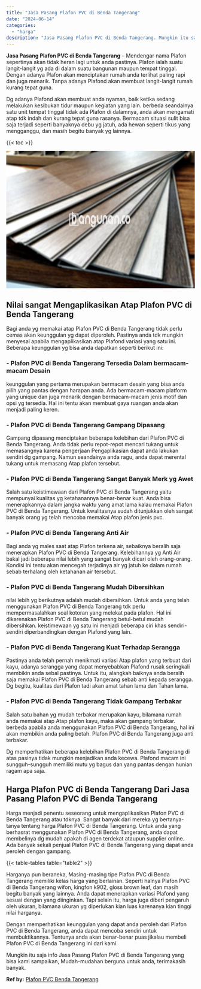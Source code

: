 ```yaml
---
title: "Jasa Pasang Plafon PVC di Benda Tangerang"
date: "2024-06-14"
categories: 
  - "harga"
description: "Jasa Pasang Plafon PVC di Benda Tangerang. Mungkin itu saja info Jasa Pasang Plafon PVC di Benda Tangerang yang bisa kami sampaikan, Mudah-mudahan berguna un..."
---
```


**Jasa Pasang Plafon PVC di Benda Tangerang** – Mendengar nama Plafon sepertinya akan tidak heran lagi untuk anda pastinya. Plafon ialah suatu langit-langit yg ada di dalam suatu bangunan maupun tempat tinggal. Dengan adanya Plafon akan menciptakan rumah anda terlihat paling rapi dan juga menarik. Tanpa adanya Plafond akan membuat langit-langit rumah kurang tepat guna.

Dg adanya Plafond akan membuat anda nyaman, baik ketika sedang melakukan kesibukan tidur maupun kegiatan yang lain. berbeda seandainya satu unit tempat tinggal tidak ada Plafon di dalamnya, anda akan mengamati atap tdk indah dan kurang tepat guna rasanya. Bermacam situasi sulit bisa saja terjadi seperti banyaknya debu yg jatuh, ada hewan seperti tikus yang mengganggu, dan masih begitu banyak yg lainnya.

{{< toc >}}

![Jasa Pasang Plafon PVC di Benda Tangerang](/images/flafond-pvc-murah29.png)

## Nilai sangat Mengaplikasikan Atap Plafon PVC di Benda Tangerang

Bagi anda yg memakai atap Plafon PVC di Benda Tangerang tidak perlu cemas akan keunggulan yg dapat diperoleh. Pastinya anda tdk mungkin menyesal apabila mengaplikasikan atap Plafond variasi yang satu ini. Beberapa keunggulan yg bisa anda dapatkan seperti berikut ini:

### \- Plafon PVC di Benda Tangerang Tersedia Dalam bermacam-macam Desain

keunggulan yang pertama merupakan bermacam desain yang bisa anda pilih yang pantas dengan harapan anda. Ada bermacam-macam platform yang unique dan juga menarik dengan bermacam-macam jenis motif dan opsi yg tersedia. Hal ini tentu akan membuat gaya ruangan anda akan menjadi paling keren.

### \- Plafon PVC di Benda Tangerang Gampang Dipasang

Gampang dipasang menciptakan beberapa kelebihan dari Plafon PVC di Benda Tangerang. Anda tidak perlu repot-repot mencari tukang untuk memasangnya karena pengerjaan Pengaplikasian dapat anda lakukan sendiri dg gampang. Namun seandainya anda ragu, anda dapat merental tukang untuk memasang Atap plafon tersebut.

### \- Plafon PVC di Benda Tangerang Sangat Banyak Merk yg Awet

Salah satu keistimewaan dari Plafon PVC di Benda Tangerang yaitu mempunyai kualitas yg ketahanannya benar-benar kuat. Anda bisa menerapkannya dalam jangka waktu yang amat lama kalau memakai Plafon PVC di Benda Tangerang. Untuk kwalitasnya sudah ditunjukkan oleh sangat banyak orang yg telah mencoba memakai Atap plafon jenis pvc.

### \- Plafon PVC di Benda Tangerang Anti Air

Bagi anda yg males saat atap Plafon terkena air, sebaiknya beralih saja menerapkan Plafon PVC di Benda Tangerang. Kelebihannya yg Anti Air bakal jadi beberapa nilai lebih yang sangat banyak dicari oleh orang-orang. Kondisi ini tentu akan mencegah terjadinya air yg jatuh ke dalam rumah sebab terhalang oleh ketahanan air tersebut.

### \- Plafon PVC di Benda Tangerang Mudah Dibersihkan

nilai lebih yg berikutnya adalah mudah dibersihkan. Untuk anda yang telah menggunakan Plafon PVC di Benda Tangerang tdk perlu mempermasalahkan soal kotoran yang melekat pada plafon. Hal ini dikarenakan Plafon PVC di Benda Tangerang betul-betul mudah dibersihkan. keistimewaan yg satu ini menjadi beberapa ciri khas sendiri-sendiri diperbandingkan dengan Plafond yang lain.

### \- Plafon PVC di Benda Tangerang Kuat Terhadap Serangga

Pastinya anda telah pernah menikmati variasi Atap plafon yang terbuat dari kayu, adanya serangga yang dapat menyebabkan Plafond rusak seringkali membikin anda sebal pastinya. Untuk itu, alangkah baiknya anda beralih saja memakai Plafon PVC di Benda Tangerang sebab anti kepada serangga. Dg begitu, kualitas dari Plafon tadi akan amat tahan lama dan Tahan lama.

### \- Plafon PVC di Benda Tangerang Tidak Gampang Terbakar

Salah satu bahan yg mudah terbakar merupakan kayu, bilamana rumah anda memakai atap Atap plafon kayu, maka akan gampang terbakar. berbeda apabila anda menggunakan Plafon PVC di Benda Tangerang, hal ini akan membikin anda paling betah. Plafon PVC di Benda Tangerang juga anti terbakar.

Dg memperhatikan beberapa kelebihan Plafon PVC di Benda Tangerang di atas pasinya tidak mungkin menjadikan anda kecewa. Plafond macam ini sungguh-sungguh memiliki mutu yg bagus dan yang pantas dengan hunian ragam apa saja.

## Harga Plafon PVC di Benda Tangerang Dari Jasa Pasang Plafon PVC di Benda Tangerang

Harga menjadi penentu seseorang untuk mengaplikasikan Plafon PVC di Benda Tangerang atau tdknya. Sangat banyak dari mereka yg bertanya-tanya tentang harga Plafon PVC di Benda Tangerang. Untuk anda yang berhasrat menggunakan Plafon PVC di Benda Tangerang, anda dapat membelinya dg mudah apakah di agen terdekat ataupun supplier online. Ada banyak sekali penjual Plafon PVC di Benda Tangerang yang dapat anda peroleh dengan gampang.

{{< table-tables table="table2" >}}

Harganya pun beraneka, Masing-masing tipe Plafon PVC di Benda Tangerang memiliki kelas harga yang berlainan. Seperti halnya Plafon PVC di Benda Tangerang wifon, kingfon k902, gloss brown leaf, dan masih begitu banyak yang lainnya. Anda dapat menerapkan variasi Plafond yang sesuai dengan yang diinginkan. Tapi selain itu, harga juga diberi pengaruh oleh ukuran, bilamana ukuran yg diperlukan kian luas karenanya kian tinggi nilai harganya.

Dengan memperhatikan keunggulan yang dapat anda peroleh dari Plafon PVC di Benda Tangerang, anda dapat mencoba sendiri untuk membuktikannya. Tentunya anda akan benar-benar puas jikalau membeli Plafon PVC di Benda Tangerang ini dari kami.

Mungkin itu saja info Jasa Pasang Plafon PVC di Benda Tangerang yang bisa kami sampaikan, Mudah-mudahan berguna untuk anda, terimakasih banyak.

**Ref by:** [Plafon PVC Benda Tangerang](https://id.wikipedia.org/wiki/Plafon)
